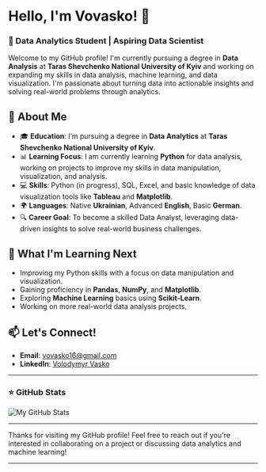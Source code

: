 <!--- 
Some useful materials:

https://blog.boot.dev/jobs/build-github-profile/
--->

# **Hello, I'm Vovasko!** 👋

### 🌱 Data Analytics Student | Aspiring Data Scientist 

Welcome to my GitHub profile! I'm currently pursuing a degree in **Data Analysis** at **Taras Shevchenko National University of Kyiv** and working on expanding my skills in data analysis, machine learning, and data visualization. I'm passionate about turning data into actionable insights and solving real-world problems through analytics.

## 🌟 About Me
- 🎓 **Education**: I’m pursuing a degree in **Data Analytics** at **Taras Shevchenko National University of Kyiv**.
- 📊 **Learning Focus**: I am currently learning **Python** for data analysis, working on projects to improve my skills in data manipulation, visualization, and analysis.
- 💻 **Skills**: Python (in progress), SQL, Excel, and basic knowledge of data visualization tools like **Tableau** and **Matplotlib**.
- 🌍 **Languages**: Native **Ukrainian**, Advanced **English**, Basic **German**.
- 🔍 **Career Goal**: To become a skilled Data Analyst, leveraging data-driven insights to solve real-world business challenges.

<!--- 
## 🛠 **Skills & Tools**
- **Programming Languages**: Python, C++, SQL
- **Data Analytics Tools**: Pandas, NumPy, Excel, Google Sheets
- **Data Visualization**: Tableau, Matplotlib, Seaborn
- **Database Management**: SQL, MySQL
- **Version Control**: Git, GitHub
--->
<!--- 
## 🚀 **Projects**  
Here are a few of my recent projects:

1. **[Sales Data Analysis](https://github.com/yourusername/sales-data-analysis)**  
   Analyzed sales data using Python (Pandas, Matplotlib) to identify patterns, trends, and actionable insights. Created visualizations to present key findings.

2. **[Customer Churn Prediction](https://github.com/yourusername/churn-prediction)**  
   Developed a machine learning model using Scikit-learn to predict customer churn based on historical data, improving business retention strategies.

3. **[Interactive Dashboard](https://github.com/yourusername/interactive-dashboard)**  
   Built an interactive dashboard using Tableau to visualize and analyze market trends, enhancing decision-making processes for a marketing team.

Feel free to explore my repositories for more projects and code samples!

--->

## 🚀 What I'm Learning Next
- Improving my Python skills with a focus on data manipulation and visualization.
- Gaining proficiency in **Pandas**, **NumPy**, and **Matplotlib**.
- Exploring **Machine Learning** basics using **Scikit-Learn**.
- Working on more real-world data analysis projects.

## 📫 **Let's Connect!**
- **Email**: [vovasko16@gmail.com](mailto:vovasko16@gmail.com)
- **LinkedIn**: [Volodymyr Vasko](https://www.linkedin.com/in/vovasko)

---

### ⭐ **GitHub Stats**
![My GitHub Stats](https://github-readme-stats.vercel.app/api?username=vovasko&show_icons=true&theme=radical)

---

Thanks for visiting my GitHub profile! Feel free to reach out if you're interested in collaborating on a project or discussing data analytics and machine learning!

---
<!---

### **How to Use:**
1. **Replace placeholders** (like "Your Name", "Your LinkedIn Profile", "Your GitHub Profile") with your actual information.
2. **Add project links** to your repositories.
3. **Personalize** it further if you have more relevant projects or achievements.

This README will help you stand out as a data analytics student by showcasing your skills and projects in a professional, engaging way.


vovasko/vovasko is a ✨ special ✨ repository because its `README.md` (this file) appears on your GitHub profile.
You can click the Preview link to take a look at your changes.
--->
